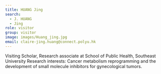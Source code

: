 ```yaml
---
title: HUANG Jing
search:
  - J. HUANG
  - Jing
role: visitor
group: visitor
image: images/Huang_jing.jpg
email: claire-jing.huang@connect.polyu.hk
---
```

Visiting Scholar, Research associate at School of Public Health, Southeast University
Research interests: Cancer metabolism reprogramming and the development of  small molecule inhibitors for gynecological tumors.
